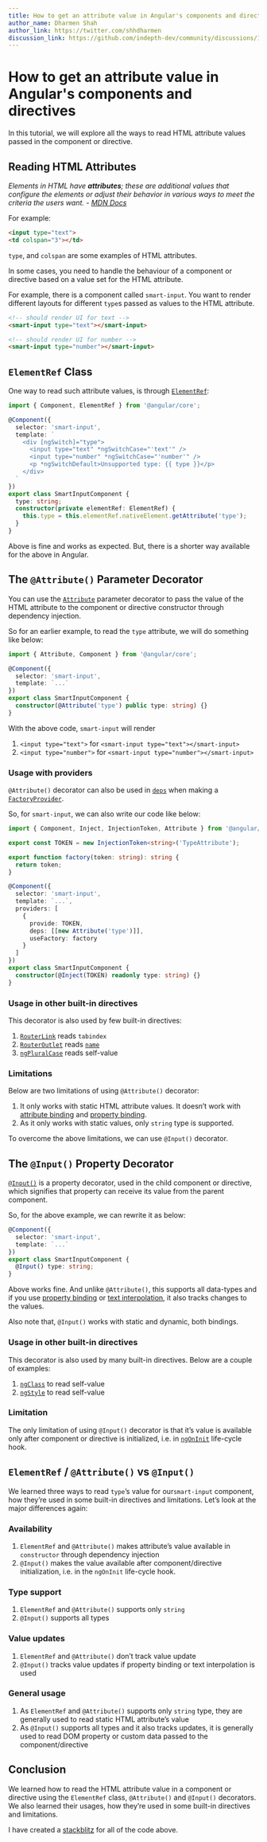 ```yaml
---
title: How to get an attribute value in Angular's components and directives - Angular Tutorials | indepth.dev
author_name: Dharmen Shah
author_link: https://twitter.com/shhdharmen
discussion_link: https://github.com/indepth-dev/community/discussions/151
---
```


# How to get an attribute value in Angular's components and directives

In this tutorial, we will explore all the ways to read HTML attribute values passed in the component or directive.

## Reading HTML Attributes

_Elements in HTML have **attributes**; these are additional values that configure the elements or adjust their behavior in various ways to meet the criteria the users want. - [MDN Docs](https://developer.mozilla.org/en-US/docs/Web/HTML/Attributes)_

For example:

```html
<input type="text">
<td colspan="3"></td>
```

`type`, and `colspan` are some examples of HTML attributes.

In some cases, you need to handle the behaviour of a component or directive based on a value set for the HTML attribute.

For example, there is a component called `smart-input`. You want to render different layouts for different `type`s passed as values to the HTML attribute.

```html
<!-- should render UI for text -->
<smart-input type="text"></smart-input>

<!-- should render UI for number -->
<smart-input type="number"></smart-input>
```

## `ElementRef` Class

One way to read such attribute values, is through [`ElementRef`](https://angular.io/api/core/ElementRef):

```typescript
import { Component, ElementRef } from '@angular/core';

@Component({
  selector: 'smart-input',
  template: `
    <div [ngSwitch]="type">
      <input type="text" *ngSwitchCase="'text'" />
      <input type="number" *ngSwitchCase="'number'" />
      <p *ngSwitchDefault>Unsupported type: {{ type }}</p>
    </div>
  `
})
export class SmartInputComponent {
  type: string;
  constructor(private elementRef: ElementRef) {
    this.type = this.elementRef.nativeElement.getAttribute('type');
  }
}
```

Above is fine and works as expected. But, there is a shorter way available for the above in Angular.

## The `@Attribute()` Parameter Decorator

You can use the [`Attribute`](https://angular.io/api/core/Attribute) parameter decorator to pass the value of the HTML attribute to the component or directive constructor through dependency injection.

So for an earlier example, to read the `type` attribute, we will do something like below:

```typescript
import { Attribute, Component } from '@angular/core';

@Component({
  selector: 'smart-input',
  template: `...`
})
export class SmartInputComponent {
  constructor(@Attribute('type') public type: string) {}
}
```

With the above code, `smart-input` will render

1. `<input type="text">` for `<smart-input type="text"></smart-input>`
2. `<input type="number">` for `<smart-input type="number"></smart-input>`

### Usage with providers

`@Attribute()` decorator can also be used in [`deps`](https://angular.io/api/core/FactorySansProvider#deps) when making a [`FactoryProvider`](https://angular.io/api/core/FactoryProvider).

So, for `smart-input`, we can also write our code like below:

```typescript
import { Component, Inject, InjectionToken, Attribute } from '@angular/core';

export const TOKEN = new InjectionToken<string>('TypeAttribute');

export function factory(token: string): string {
  return token;
}

@Component({
  selector: 'smart-input',
  template: `...`,
  providers: [
    {
      provide: TOKEN,
      deps: [[new Attribute('type')]],
      useFactory: factory
    }
  ]
})
export class SmartInputComponent {
  constructor(@Inject(TOKEN) readonly type: string) {}
}
```

### Usage in other built-in directives

This decorator is also used by few built-in directives:

1. [`RouterLink`](https://angular.io/api/router/RouterLink) reads `tabindex`
2. [`RouterOutlet`](https://angular.io/api/router/RouterOutlet) reads [`name`](https://angular.io/api/router/RouterOutlet#description)
3. [`ngPluralCase`](https://angular.io/api/common/NgPluralCase) reads self-value

### Limitations

Below are two limitations of using `@Attribute()` decorator:

1. It only works with static HTML attribute values. It doesn’t work with [attribute binding](https://angular.io/guide/attribute-binding#binding-to-an-attribute) and [property binding](https://angular.io/guide/property-binding).
2. As it only works with static values, only `string` type is supported.

To overcome the above limitations, we can use `@Input()` decorator.

## The `@Input()` Property Decorator

[`@Input()`](https://angular.io/api/core/Input) is a property decorator, used in the child component or directive, which signifies that property can receive its value from the parent component.

So, for the above example, we can rewrite it as below:

```typescript
@Component({
  selector: 'smart-input',
  template: `...`
})
export class SmartInputComponent {
  @Input() type: string;
}
```

Above works fine. And unlike `@Attribute()`, this supports all data-types and if you use [property binding](https://angular.io/guide/property-binding) or [text interpolation](https://angular.io/guide/interpolation#text-interpolation), it also tracks changes to the values.

Also note that, `@Input()` works with static and dynamic, both bindings.

### Usage in other built-in directives

This decorator is also used by many built-in directives. Below are a couple of examples:

1. [`ngClass`](https://angular.io/api/common/NgClass) to read self-value
2. [`ngStyle`](https://angular.io/api/common/NgStyle) to read self-value

### Limitation

The only limitation of using `@Input()` decorator is that it’s value is available only after component or directive is initialized, i.e. in [`ngOnInit`](https://angular.io/guide/lifecycle-hooks#oninit) life-cycle hook.

## `ElementRef` / `@Attribute()` vs `@Input()`

We learned three ways to read `type`’s value for our`smart-input` component, how they’re used in some built-in directives and limitations. Let’s look at the major differences again:

### Availability

1. `ElementRef` and `@Attribute()` makes attribute’s value available in `constructor` through dependency injection
2. `@Input()` makes the value available after component/directive initialization, i.e. in the `ngOnInit` life-cycle hook.

### Type support

1. `ElementRef` and `@Attribute()` supports only `string`
2. `@Input()` supports all types

### Value updates

1. `ElementRef` and `@Attribute()` don’t track value update
2. `@Input()` tracks value updates if property binding or text interpolation is used

### General usage

1. As `ElementRef` and `@Attribute()` supports only `string` type, they are generally used to read static HTML attribute’s value
2. As `@Input()` supports all types and it also tracks updates, it is generally used to read DOM property or custom data passed to the component/directive

## Conclusion

We learned how to read the HTML attribute value in a component or directive using the  `ElementRef` class, `@Attribute()` and `@Input()` decorators. We also learned their usages, how they’re used in some built-in directives and limitations.

I have created a [stackblitz](https://stackblitz.com/edit/angular-ivy-8cyazj?file=src/app/app.component.ts) for all of the code above.
